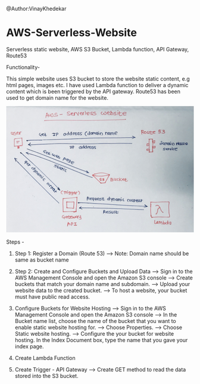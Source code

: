 @Author:VinayKhedekar

# AWS-Serverless-Website
Serverless static website, AWS S3 Bucket, Lambda function, API Gateway, Route53

Functionality-

This simple website uses S3 bucket to store the website static content, e.g html pages, images etc.
I have used Lambda function to deliver a dynamic content which is been triggered by the API gateway.
Route53 has been used to get domain name for the website.

![](images/Serverless-Website-Flow.jpg)

Steps -

1. Step 1: Register a Domain (Route 53)
--> Note: Domain name should be same as bucket name

2. Step 2: Create and Configure Buckets and Upload Data
--> Sign in to the AWS Management Console and open the Amazon S3 console
--> Create buckets that match your domain name and subdomain. 
--> Upload your website data to the created bucket.
--> To host a website, your bucket must have public read access.

3. Configure Buckets for Website Hosting
--> Sign in to the AWS Management Console and open the Amazon S3 console 
--> In the Bucket name list, choose the name of the bucket that you want to enable static website hosting for.
    --> Choose Properties.
    --> Choose Static website hosting.
    --> Configure the your bucket for website hosting. In the Index Document box, type the name that you gave your index page.

4. Create Lambda Function

5. Create Trigger - API Gateway
--> Create GET method to read the data stored into the S3 bucket.


